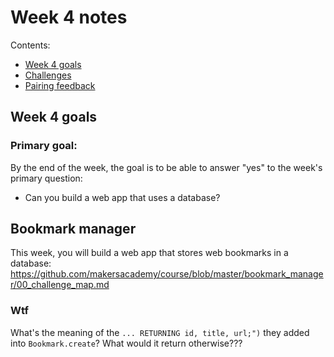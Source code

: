 # Week 4 notes

Contents:

- [Week 4 goals](#goals)
- [Challenges](#challenges)
- [Pairing feedback](#pairing-feedback)

## <a name='goals'>Week 4 goals</a>

### Primary goal:

By the end of the week, the goal is to be able to answer "yes" to the week's primary question:

- Can you build a web app that uses a database?

## <a name='challenges'>Bookmark manager</a>

This week, you will build a web app that stores web bookmarks in a database: <https://github.com/makersacademy/course/blob/master/bookmark_manager/00_challenge_map.md>

### Wtf

What's the meaning of the `... RETURNING id, title, url;")` they added into `Bookmark.create`? What would it return otherwise???
